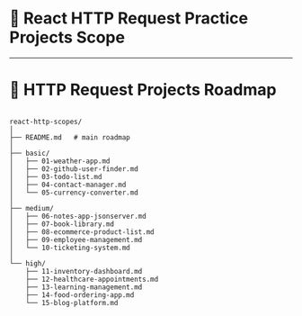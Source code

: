 # 🚀 React HTTP Request Practice Projects Scope

---

# 📂 HTTP Request Projects Roadmap

<pre><code>
react-http-scopes/
│
├── README.md   # main roadmap
│
├── basic/
│   ├── 01-weather-app.md
│   ├── 02-github-user-finder.md
│   ├── 03-todo-list.md
│   ├── 04-contact-manager.md
│   └── 05-currency-converter.md
│
├── medium/
│   ├── 06-notes-app-jsonserver.md
│   ├── 07-book-library.md
│   ├── 08-ecommerce-product-list.md
│   ├── 09-employee-management.md
│   └── 10-ticketing-system.md
│
└── high/
    ├── 11-inventory-dashboard.md
    ├── 12-healthcare-appointments.md
    ├── 13-learning-management.md
    ├── 14-food-ordering-app.md
    └── 15-blog-platform.md
</pre></code>
